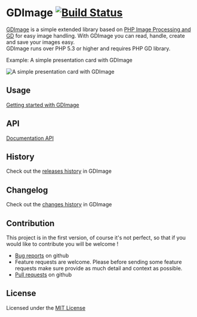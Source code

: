 GDImage [![Build Status](http://img.shields.io/travis/joseluisq/gdimage.svg?style=flat-square)](https://travis-ci.org/joseluisq/gdimage)
====

[GDImage](http://joseluisq.github.io/gdimage/) is a simple extended library based on [PHP Image Processing and GD](http://php.net/manual/en/book.image.php) for easy image handling. 
With GDImage you can read, handle, create and save your images easy.<br>
GDImage runs over PHP 5.3 or higher and requires PHP GD library.

Example: A simple presentation card with GDImage

![A simple presentation card with GDImage](http://joseluisq.github.io/gdimage/img/card.jpg)

## Usage
[Getting started with GDImage](http://joseluisq.github.io/gdimage/#usage)

## API
[Documentation API](http://joseluisq.github.io/gdimage/#documentation)

## History
Check out the [releases history](https://github.com/joseluisq/gdimage/releases) in GDImage

## Changelog
Check out the [changes history](https://github.com/joseluisq/gdimage/wiki/changelog) in GDImage

## Contribution

This project is in the first version, of course it's not perfect, so that if you would like to contribute you will be welcome !

* [Bug reports](https://github.com/joseluisq/gdimage/issues) on github
* Feature requests are welcome. Please before sending some feature requests make sure provide as much detail and context as possible.
* [Pull requests](https://github.com/joseluisq/gdimage/pulls) on github

## License
Licensed under the [MIT License](http://opensource.org/licenses/MIT)
